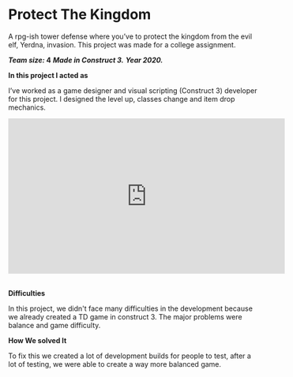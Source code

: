 # Protect The Kingdom

A rpg-ish tower defense where you’ve to protect the kingdom from the evil elf, Yerdna, invasion.
This project was made for a college assignment.

**_Team size:_ 4** 
**_Made in Construct 3._**
**_Year 2020._**

**In this project I acted as**

I’ve worked as a game designer and visual scripting (Construct 3) developer for this project. I designed the level up, classes change and item drop mechanics.

<iframe width="560" height="315" src="https://www.youtube.com/embed/qK3qda1EG6M" frameborder="0" allow="accelerometer; autoplay; clipboard-write; encrypted-media; gyroscope; picture-in-picture" allowfullscreen></iframe>
&nbsp;
&nbsp;

**Difficulties**

In this project, we didn't face many difficulties in the development because we already created a TD game in construct 3. The major problems were balance and game difficulty.

**How We solved It**

To fix this we created a lot of development builds for people to test, after a lot of testing, we were able to create a way more balanced game.